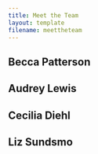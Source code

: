 ```yaml
---
title: Meet the Team
layout: template
filename: meettheteam
--- 
```

## Becca Patterson

## Audrey Lewis

## Cecilia Diehl

## Liz Sundsmo
